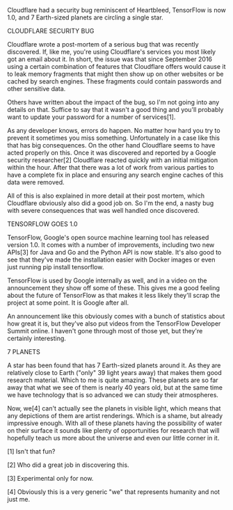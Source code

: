 Cloudflare had a security bug reminiscent of Heartbleed, TensorFlow is now 1.0, and 7 Earth-sized planets are circling a single star.



CLOUDFLARE SECURITY BUG


Cloudflare wrote a post-mortem of a serious bug that was recently discovered. If, like me, you're using Cloudflare's services you most likely got an email about it. In short, the issue was that since September 2016 using a certain combination of features that Cloudflare offers would cause it to leak memory fragments that might then show up on other websites or be cached by search engines. These fragments could contain passwords and other sensitive data.

Others have written about the impact of the bug, so I'm not going into any details on that. Suffice to say that it wasn't a good thing and you'll probably want to update your password for a number of services[1].

As any developer knows, errors do happen. No matter how hard you try to prevent it sometimes you miss something. Unfortunately in a case like this that has big consequences. On the other hand Cloudflare seems to have acted properly on this. Once it was discovered and reported by a Google security researcher[2] Cloudflare reacted quickly with an initial mitigation within the hour. After that there was a lot of work from various parties to have a complete fix in place and ensuring any search engine caches of this data were removed.

All of this is also explained in more detail at their post mortem, which Cloudflare obviously also did a good job on. So I'm the end, a nasty bug with severe consequences that was well handled once discovered.



TENSORFLOW GOES 1.0


TensorFlow, Google's open source machine learning tool has released version 1.0. It comes with a number of improvements, including two new APIs[3] for Java and Go and the Python API is now stable. It's also good to see that they've made the installation easier with Docker images or even just running pip install tensorflow.

TensorFlow is used by Google internally as well, and in a video on the announcement they show off some of these. This gives me a good feeling about the future of TensorFlow as that makes it less likely they'll scrap the project at some point. It is Google after all.

An announcement like this obviously comes with a bunch of statistics about how great it is, but they've also put videos from the TensorFlow Developer Summit online. I haven't gone through most of those yet, but they're certainly interesting.



7 PLANETS


A star has been found that has 7 Earth-sized planets around it. As they are relatively close to Earth ("only" 39 light years away) that makes them good research material. Which to me is quite amazing. These planets are so far away that what we see of them is nearly 40 years old, but at the same time we have technology that is so advanced we can study their atmospheres.

Now, we[4] can't actually see the planets in visible light, which means that any depictions of them are artist renderings. Which is a shame, but already impressive enough. With all of these planets having the possibility of water on their surface it sounds like plenty of opportunities for research that will hopefully teach us more about the universe and even our little corner in it.

[1] Isn't that fun?

[2] Who did a great job in discovering this.

[3] Experimental only for now.

[4] Obviously this is a very generic "we" that represents humanity and not just me.
